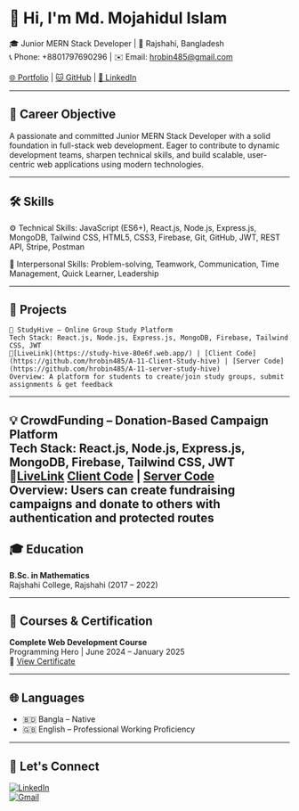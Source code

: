 # 👋 Hi, I'm Md. Mojahidul Islam

🎓 Junior MERN Stack Developer | 📍 Rajshahi, Bangladesh  
📞 Phone: +8801797690296 | ✉️ Email: hrobin485@gmail.com

[🌐 Portfolio](https://dynamic-donut-6abc0e.netlify.app/) | [🐱 GitHub](https://github.com/hrobin485) | [🔗 LinkedIn](https://www.linkedin.com/in/mojahidul-islam143/)

---

## 🎯 Career Objective

A passionate and committed Junior MERN Stack Developer with a solid foundation in full-stack web development. Eager to contribute to dynamic development teams, sharpen technical skills, and build scalable, user-centric web applications using modern technologies.

---

## 🛠️ Skills

⚙️ Technical Skills:
JavaScript (ES6+), React.js, Node.js, Express.js, MongoDB, Tailwind CSS, HTML5, CSS3, Firebase, Git, GitHub, JWT, REST API, Stripe, Postman

🤝 Interpersonal Skills:
Problem-solving, Teamwork, Communication, Time Management, Quick Learner, Leadership

---

## 💼 Projects

    🚀 StudyHive – Online Group Study Platform  
    Tech Stack: React.js, Node.js, Express.js, MongoDB, Firebase, Tailwind CSS, JWT  
    🔗[LiveLink](https://study-hive-80e6f.web.app/) | [Client Code](https://github.com/hrobin485/A-11-Client-Study-hive) | [Server Code](https://github.com/hrobin485/A-11-server-study-hive)  
    Overview: A platform for students to create/join study groups, submit assignments & get feedback  
---
 💡 CrowdFunding – Donation-Based Campaign Platform  
Tech Stack: React.js, Node.js, Express.js, MongoDB, Firebase, Tailwind CSS, JWT  
🔗[LiveLink](https://winter-clothing-donation-9b03b.web.app/) [Client Code](https://github.com/hrobin485/A-10-client-crowd-funding) | [Server Code](https://github.com/hrobin485/A-10-server-crowd-funding)  
Overview: Users can create fundraising campaigns and donate to others with authentication and protected routes  
---

## 🎓 Education

**B.Sc. in Mathematics**  
Rajshahi College, Rajshahi (2017 – 2022)

---

## 📜 Courses & Certification

**Complete Web Development Course**  
Programming Hero | June 2024 – January 2025  
📄 [View Certificate](https://drive.google.com/file/d/1q5fyy53TbGkah6flflSpC3uAZwdTz_Zm/view)

---

## 🌐 Languages

- 🇧🇩 Bangla – Native  
- 🇬🇧 English – Professional Working Proficiency

---

## 🧭 Let's Connect

[![LinkedIn](https://img.shields.io/badge/-LinkedIn-blue?style=flat-square&logo=linkedin&logoColor=white)](https://www.linkedin.com/in/mojahidul-islam143/)  
[![Gmail](https://img.shields.io/badge/-Gmail-red?style=flat-square&logo=gmail&logoColor=white)](mailto:hrobin485@gmail.com)

